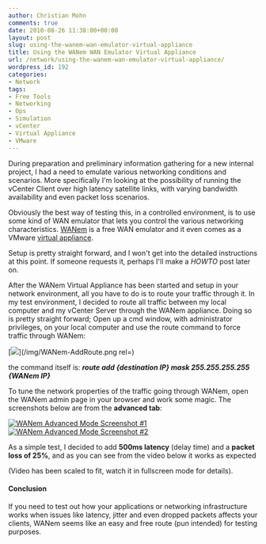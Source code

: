 ```yaml
---
author: Christian Mohn
comments: true
date: 2010-08-26 11:38:00+00:00
layout: post
slug: using-the-wanem-wan-emulator-virtual-appliance
title: Using the WANem WAN Emulator Virtual Appliance
url: /network/using-the-wanem-wan-emulator-virtual-appliance/
wordpress_id: 192
categories:
- Network
tags:
- Free Tools
- Networking
- Ops
- Simulation
- vCenter
- Virtual Appliance
- VMware
---
```


During preparation and preliminary information gathering for a new internal project, I had a need to emulate various networking conditions and scenarios. More specifically I'm looking at the possibility of running the vCenter Client over high latency satellite links, with varying bandwidth availability and even packet loss scenarios.

Obviously the best way of testing this, in a controlled environment, is to use some kind of WAN emulator that lets you control the various networking characteristics. [WANem](http://wanem.sourceforge.net/) is a free WAN emulator and it even comes as a VMware [virtual appliance](http://wanem.sourceforge.net/).

Setup is pretty straight forward, and I won't get into the detailed instructions at this point. If someone requests it, perhaps I'll make a _HOWTO_ post later on.

After the WANem Virtual Appliance has been started and setup in your network environment, all you have to do is to route your traffic through it. In my test environment, I decided to route all traffic between my local computer and my vCenter Server through the WANem appliance. Doing so is pretty straight forward; Open up a cmd window, with administrator privileges, on your local computer and use the route command to force traffic through WANem:

[![](/img/WANem-AddRoute-300x125.png)](/img/WANem-AddRoute.png rel=)

the command itself is:
**_route add {destination IP} mask 255.255.255.255 {WANem IP}_**

To tune the network properties of the traffic going through WANem, open the WANem admin page in your browser and work some magic. The screenshots below are from the **advanced tab**:

[![WANem Advanced Mode Screenshot #1](/img/WANem-Advanced1-300x220.png)](/img/WANem-Advanced1.png)[![WANem Advanced Mode Screenshot #2](/img/WANem-Advanced2-300x220.png)](/img/WANem-Advanced2.png)

As a simple test, I decided to add **500ms latency** (delay time) and a **packet loss of 25%**, and as you can see from the video below it works as expected

                
(Video has been scaled to fit, watch it in fullscreen mode for details).



#### Conclusion



If you need to test out how your applications or networking infrastructure works when issues like latency, jitter and even dropped packets affects your clients, WANem seems like an easy and free route (pun intended) for testing purposes.
